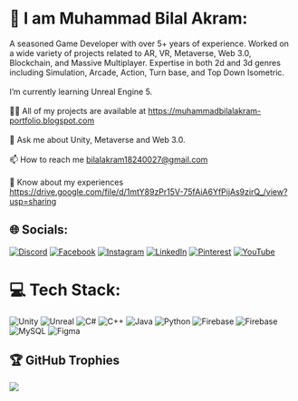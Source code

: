 # 💫 I am Muhammad Bilal Akram:
A seasoned Game Developer with over 5+ years of experience. Worked on a wide variety of projects related to AR, VR, Metaverse, Web 3.0, Blockchain, and Massive Multiplayer. Expertise in both 2d and 3d genres including Simulation, Arcade, Action, Turn base, and Top Down Isometric.<br><br>  I’m currently learning Unreal Engine 5.<br><br>👨‍💻 All of my projects are available at https://muhammadbilalakram-portfolio.blogspot.com<br><br>💬 Ask me about Unity, Metaverse and Web 3.0.<br><br>📫 How to reach me bilalakram18240027@gmail.com<br><br>📄 Know about my experiences https://drive.google.com/file/d/1mtY89zPr15V-75fAiA6YfPijAs9zirQ_/view?usp=sharing


## 🌐 Socials:
[![Discord](https://img.shields.io/badge/Discord-%237289DA.svg?logo=discord&logoColor=white)](https://discord.gg/savageprogrammer) [![Facebook](https://img.shields.io/badge/Facebook-%231877F2.svg?logo=Facebook&logoColor=white)](https://facebook.com/https://www.facebook.com/profile.php?id=100029364259044) [![Instagram](https://img.shields.io/badge/Instagram-%23E4405F.svg?logo=Instagram&logoColor=white)](https://instagram.com/bilalakram769) [![LinkedIn](https://img.shields.io/badge/LinkedIn-%230077B5.svg?logo=linkedin&logoColor=white)](https://linkedin.com/in/muhammad-bilal-akram-908b241b1) [![Pinterest](https://img.shields.io/badge/Pinterest-%23E60023.svg?logo=Pinterest&logoColor=white)](https://pinterest.com/bilalakram18240027) [![YouTube](https://img.shields.io/badge/YouTube-%23FF0000.svg?logo=YouTube&logoColor=white)](https://youtube.com/@@programophy7390) 

# 💻 Tech Stack:
![Unity](https://img.shields.io/badge/unity-3670A0?style=flat&logo=unity&logoColor=ffdd54) ![Unreal](https://img.shields.io/badge/UnrealEngine-%23039BE5.svg?style=flat&logo=unreal) 
![C#](https://img.shields.io/badge/c%23-%23239120.svg?style=flat&logo=csharp&logoColor=white) ![C++](https://img.shields.io/badge/c++-%2300599C.svg?style=flat&logo=c%2B%2B&logoColor=white) ![Java](https://img.shields.io/badge/java-%23ED8B00.svg?style=flat&logo=openjdk&logoColor=white) ![Python](https://img.shields.io/badge/python-3670A0?style=flat&logo=python&logoColor=ffdd54) ![Firebase](https://img.shields.io/badge/firebase-%23039BE5.svg?style=flat&logo=firebase) ![Firebase](https://img.shields.io/badge/Firebase-039BE5?style=flat&logo=Firebase&logoColor=white) ![MySQL](https://img.shields.io/badge/mysql-%2300000f.svg?style=flat&logo=mysql&logoColor=white) ![Figma](https://img.shields.io/badge/figma-%23F24E1E.svg?style=flat&logo=figma&logoColor=white)

## 🏆 GitHub Trophies
![](https://github-profile-trophy.vercel.app/?username=savage-programmer&theme=radical&no-frame=false&no-bg=true&margin-w=4)

<!-- Proudly created with GPRM ( https://gprm.itsvg.in ) -->
